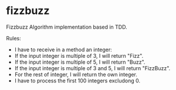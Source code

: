 # fizzbuzz

Fizzbuzz Algorithm implementation based in TDD.

Rules:

- I have to receive in a method an integer:
- If the input integer is multiple of 3, I will return "Fizz".
- If the input integer is multiple of 5, I will return "Buzz".
- If the input integer is multiple of 3 and 5, I will return "FizzBuzz".
- For the rest of integer, I will return the own integer.
- I have to process the first 100 integers excludong 0.
